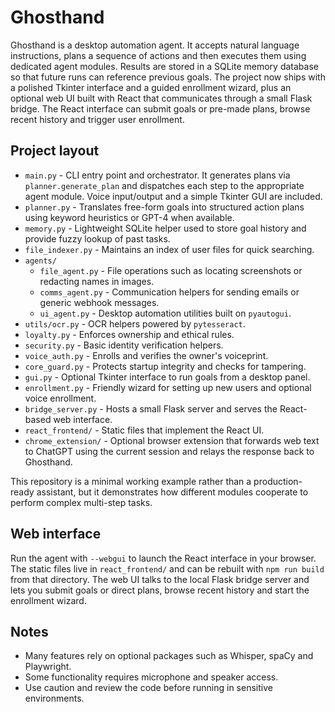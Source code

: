 # Ghosthand

Ghosthand is a desktop automation agent.  It accepts natural language instructions, plans a sequence of actions and then executes them using dedicated agent modules.  Results are stored in a SQLite memory database so that future runs can reference previous goals.
The project now ships with a polished Tkinter interface and a guided enrollment wizard, plus an optional web UI built with React that communicates through a small Flask bridge.
The React interface can submit goals or pre-made plans, browse recent history and trigger user enrollment.
## Project layout

- `main.py` - CLI entry point and orchestrator. It generates plans via `planner.generate_plan` and dispatches each step to the appropriate agent module. Voice input/output and a simple Tkinter GUI are included.
- `planner.py` - Translates free-form goals into structured action plans using keyword heuristics or GPT-4 when available.
- `memory.py` - Lightweight SQLite helper used to store goal history and provide fuzzy lookup of past tasks.
- `file_indexer.py` - Maintains an index of user files for quick searching.
- `agents/`
  - `file_agent.py` - File operations such as locating screenshots or redacting names in images.
  - `comms_agent.py` - Communication helpers for sending emails or generic webhook messages.
  - `ui_agent.py` - Desktop automation utilities built on `pyautogui`.
- `utils/ocr.py` - OCR helpers powered by `pytesseract`.
- `loyalty.py` - Enforces ownership and ethical rules.
- `security.py` - Basic identity verification helpers.
- `voice_auth.py` - Enrolls and verifies the owner's voiceprint.
- `core_guard.py` - Protects startup integrity and checks for tampering.
- `gui.py` - Optional Tkinter interface to run goals from a desktop panel.
- `enrollment.py` - Friendly wizard for setting up new users and optional voice enrollment.
- `bridge_server.py` - Hosts a small Flask server and serves the React-based web interface.
- `react_frontend/` - Static files that implement the React UI.
- `chrome_extension/` - Optional browser extension that forwards web text to ChatGPT using the current session and relays the response back to Ghosthand.

This repository is a minimal working example rather than a production-ready assistant, but it demonstrates how different modules cooperate to perform complex multi-step tasks.

## Web interface
Run the agent with `--webgui` to launch the React interface in your browser.
The static files live in `react_frontend/` and can be rebuilt with `npm run build` from that directory.
The web UI talks to the local Flask bridge server and lets you submit goals or direct plans, browse recent history and start the enrollment wizard.

## Notes
- Many features rely on optional packages such as Whisper, spaCy and Playwright.
- Some functionality requires microphone and speaker access.
- Use caution and review the code before running in sensitive environments.

